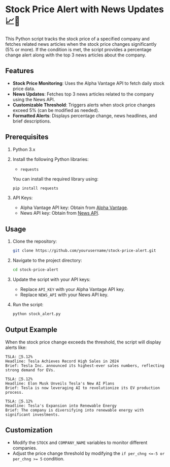 # Stock Price Alert with News Updates 📈📰

This Python script tracks the stock price of a specified company and fetches related news articles when the stock price changes significantly (5% or more). If the condition is met, the script provides a percentage change alert along with the top 3 news articles about the company.

## Features
- **Stock Price Monitoring**: Uses the Alpha Vantage API to fetch daily stock price data.
- **News Updates**: Fetches top 3 news articles related to the company using the News API.
- **Customizable Threshold**: Triggers alerts when stock price changes exceed 5% (can be modified as needed).
- **Formatted Alerts**: Displays percentage change, news headlines, and brief descriptions.

## Prerequisites
1. Python 3.x
2. Install the following Python libraries:
   - `requests`

   You can install the required library using:
   ```bash
   pip install requests
   ```

3. API Keys:
   - Alpha Vantage API key: Obtain from [Alpha Vantage](https://www.alphavantage.co/support/#api-key).
   - News API key: Obtain from [News API](https://newsapi.org/).

## Usage
1. Clone the repository:
   ```bash
   git clone https://github.com/yourusername/stock-price-alert.git
   ```
2. Navigate to the project directory:
   ```bash
   cd stock-price-alert
   ```
3. Update the script with your API keys:
   - Replace `API_KEY` with your Alpha Vantage API key.
   - Replace `NEWS_API` with your News API key.

4. Run the script:
   ```bash
   python stock_alert.py
   ```

## Output Example
When the stock price change exceeds the threshold, the script will display alerts like:

```
TSLA: 🔺5.12%
Headline: Tesla Achieves Record High Sales in 2024
Brief: Tesla Inc. announced its highest-ever sales numbers, reflecting strong demand for EVs.

TSLA: 🔺5.12%
Headline: Elon Musk Unveils Tesla's New AI Plans
Brief: Tesla is now leveraging AI to revolutionize its EV production process.

TSLA: 🔺5.12%
Headline: Tesla's Expansion into Renewable Energy
Brief: The company is diversifying into renewable energy with significant investments.
```

## Customization
- Modify the `STOCK` and `COMPANY_NAME` variables to monitor different companies.
- Adjust the price change threshold by modifying the `if per_chng <=-5 or per_chng >= 5` condition.

